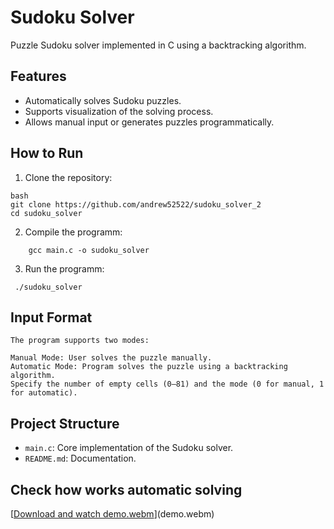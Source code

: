 # Sudoku Solver

Puzzle Sudoku solver implemented in C using a backtracking algorithm.

## Features

- Automatically solves Sudoku puzzles.
- Supports visualization of the solving process.
- Allows manual input or generates puzzles programmatically.

## How to Run

1. Clone the repository:
```
bash
git clone https://github.com/andrew52522/sudoku_solver_2
cd sudoku_solver
```
2. Compile the programm:
```
    gcc main.c -o sudoku_solver
```
3. Run the programm:
```
 ./sudoku_solver
```

## Input Format
```
The program supports two modes:

Manual Mode: User solves the puzzle manually.
Automatic Mode: Program solves the puzzle using a backtracking algorithm.
Specify the number of empty cells (0–81) and the mode (0 for manual, 1 for automatic).
```

## Project Structure
- `main.c`: Core implementation of the Sudoku solver.
- `README.md`: Documentation.

## Check how works automatic solving

[[Download and watch demo.webm](https://github.com/andrew52522/sudoku_solver_2/blob/main/gif_sudoku.webm)](demo.webm)

